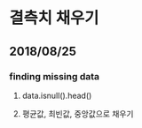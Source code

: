 # 결측치 채우기
## 2018/08/25

### finding missing data
1. data.isnull().head()
  
1. 평균값, 최빈값, 중앙값으로 채우기
